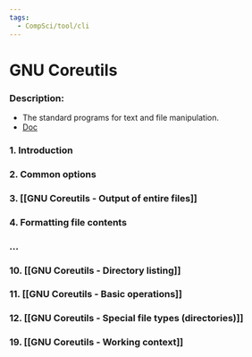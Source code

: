 ```yaml
---
tags:
  - CompSci/tool/cli
---
```

# GNU Coreutils
### Description:
- The standard programs for text and file manipulation.
- [Doc](https://www.gnu.org/software/coreutils/manual/html_node/index.html)
### 1. Introduction
### 2. Common options
### 3. [[GNU Coreutils - Output of entire files]]
### 4. Formatting file contents
### ...
### 10. [[GNU Coreutils - Directory listing]]
### 11. [[GNU Coreutils - Basic operations]]
### 12. [[GNU Coreutils - Special file types (directories)]]
### 19. [[GNU Coreutils - Working context]]
